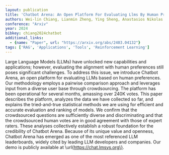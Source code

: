 ```yaml
---
layout: publication
title: 'Chatbot Arena: An Open Platform For Evaluating Llms By Human Preference'
authors: Wei-lin Chiang, Lianmin Zheng, Ying Sheng, Anastasios Nikolas Angelopoulos, Tianle Li, Dacheng Li, Hao Zhang, Banghua Zhu, Michael Jordan, Joseph E. Gonzalez, Ion Stoica
conference: "Arxiv"
year: 2024
bibkey: chiang2024chatbot
additional_links:
  - {name: "Paper", url: "https://arxiv.org/abs/2403.04132"}
tags: ['RAG', 'Applications', 'Tools', 'Reinforcement Learning']
---
```

Large Language Models (LLMs) have unlocked new capabilities and applications;
however, evaluating the alignment with human preferences still poses
significant challenges. To address this issue, we introduce Chatbot Arena, an
open platform for evaluating LLMs based on human preferences. Our methodology
employs a pairwise comparison approach and leverages input from a diverse user
base through crowdsourcing. The platform has been operational for several
months, amassing over 240K votes. This paper describes the platform, analyzes
the data we have collected so far, and explains the tried-and-true statistical
methods we are using for efficient and accurate evaluation and ranking of
models. We confirm that the crowdsourced questions are sufficiently diverse and
discriminating and that the crowdsourced human votes are in good agreement with
those of expert raters. These analyses collectively establish a robust
foundation for the credibility of Chatbot Arena. Because of its unique value
and openness, Chatbot Arena has emerged as one of the most referenced LLM
leaderboards, widely cited by leading LLM developers and companies. Our demo is
publicly available at \url\{https://chat.lmsys.org\}.
